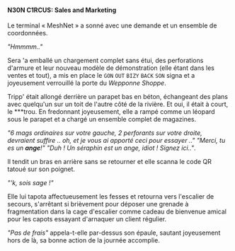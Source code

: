 #### N30N C1RCUS: Sales and Marketing


Le terminal « MeshNet » a sonné avec une demande et un ensemble de coordonnées.

_"Hmmmm.."_

Sera 'a emballé un chargement complet sans étui, des perforations d'armure et leur nouveau modèle de démonstration (elle étant dans les ventes et tout), a mis en place le
`GON` `OUT` `BIZY` `BACK` `SON` signa et a joyeusement verrouillé la porte du _Wepponne Shoppe_.

Tripp' était allongé derrière un parapet bas en béton, échangeant des plans avec quelqu'un sur un toit de l'autre côté de la rivière. Et oui, il était à court, le \*\*\*trou. En fredonnant joyeusement, elle a rampé comme un léopard sous le parapet et a chargé un ensemble complet de magazines.

_"6 mags ordinaires sur votre gauche, 2 perforants sur votre droite, devraient suffire .. oh, et je vous ai apporté ceci pour essayer .."_
_"Merci, tu es un **ange**!"_
_"Duh ! Un séraphin est un ange, idiot ! Signez ici.."_.

Il tendit un bras en arrière sans se retourner et elle scanna le code QR tatoué sur son poignet.

_"'k, sois sage !"_

Elle lui tapota affectueusement les fesses et retourna vers l'escalier de secours, s'arrêtant si brièvement pour déposer une grenade à fragmentation dans la cage d'escalier comme cadeau de bienvenue amical pour les capots essayant d'arnaquer un client régulier.

_"Pas de frais"_ appela-t-elle par-dessus son épaule, sautant joyeusement hors de là, sa bonne action de la journée accomplie.
